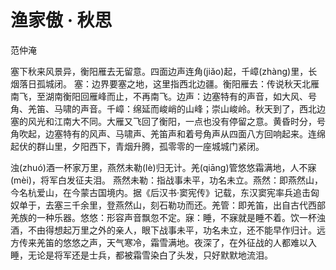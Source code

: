 # 渔家傲 · 秋思

<span class="r">范仲淹

<link href="../../css/style.css" rel="stylesheet" type="text/css" />

<div class="p">

塞下秋来风景异，衡阳雁去无留意。四面边声连角(jiǎo)起，千嶂(zhàng)里，长烟落日孤城闭。
<span class="comment">
塞：边界要塞之地，这里指西北边疆。衡阳雁去：传说秋天北雁南飞，至湖南衡阳回雁峰而止，不再南飞。边声：边塞特有的声音，如大风、号角、羌笛、马啸的声音。千嶂：绵延而峻峭的山峰；崇山峻岭。秋天到了，西北边塞的风光和江南大不同。大雁又飞回了衡阳，一点也没有停留之意。黄昏时分，号角吹起，边塞特有的风声、马啸声、羌笛声和着号角声从四面八方回响起来。连绵起伏的群山里，夕阳西下，青烟升腾，孤零零的一座城城门紧闭。

浊(zhuó)酒一杯家万里，燕然未勒(lè)归无计。羌(qiāng)管悠悠霜满地，人不寐(mèi)，将军白发征夫泪。 
<span class="comment">
燕然未勒：指战事未平，功名未立。燕然：即燕然山，今名杭爱山，在今蒙古国境内。据《后汉书·窦宪传》记载，东汉窦宪率兵追击匈奴单于，去塞三千余里，登燕然山，刻石勒功而还。羌管：即羌笛，出自古代西部羌族的一种乐器。悠悠：形容声音飘忽不定。寐：睡，不寐就是睡不着。饮一杯浊酒，不由得想起万里之外的亲人，眼下战事未平，功名未立，还不能早作归计。远方传来羌笛的悠悠之声，天气寒冷，霜雪满地。夜深了，在外征战的人都难以入睡，无论是将军还是士兵，都被霜雪染白了头发，只好默默地流泪。
